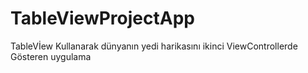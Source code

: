 # TableViewProjectApp
TableVİew Kullanarak dünyanın yedi harikasını ikinci ViewControllerde Gösteren uygulama
